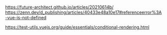 https://future-architect.github.io/articles/20210614b/
https://zenn.dev/d_publishing/articles/40433e48a10e17#referenceerror%3A-vue-is-not-defined

<!-- 次やる -->

https://test-utils.vuejs.org/guide/essentials/conditional-rendering.html

